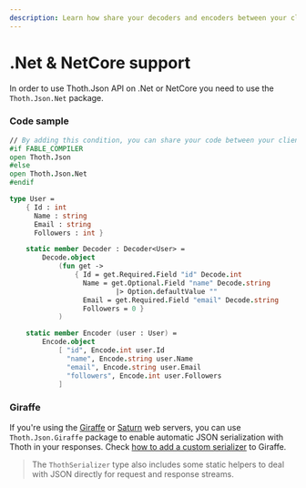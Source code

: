 ```yaml
---
description: Learn how share your decoders and encoders between your client and server.
---
```


# .Net & NetCore support

In order to use Thoth.Json API on .Net or NetCore you need to use the `Thoth.Json.Net` package.

### Code sample

```fsharp
// By adding this condition, you can share your code between your client and server
#if FABLE_COMPILER
open Thoth.Json
#else
open Thoth.Json.Net
#endif

type User =
    { Id : int
      Name : string
      Email : string
      Followers : int }

    static member Decoder : Decoder<User> =
        Decode.object
            (fun get ->
                { Id = get.Required.Field "id" Decode.int
                  Name = get.Optional.Field "name" Decode.string
                          |> Option.defaultValue ""
                  Email = get.Required.Field "email" Decode.string
                  Followers = 0 }
            )

    static member Encoder (user : User) =
        Encode.object
            [ "id", Encode.int user.Id
              "name", Encode.string user.Name
              "email", Encode.string user.Email
              "followers", Encode.int user.Followers
            ]
```

### Giraffe

If you're using the [Giraffe](https://github.com/giraffe-fsharp/Giraffe) or [Saturn](https://saturnframework.org/) web servers, you can use `Thoth.Json.Giraffe` package to enable automatic JSON serialization with Thoth in your responses. Check [how to add a custom serializer](https://github.com/giraffe-fsharp/Giraffe/blob/master/DOCUMENTATION.md#using-a-different-json-serializer) to Giraffe.

> The `ThothSerializer` type also includes some static helpers to deal with JSON directly for request and response streams.

